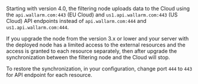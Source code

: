 Starting with version 4.0, the filtering node uploads data to the Cloud using the `api.wallarm.com:443` (EU Cloud) and `us1.api.wallarm.com:443` (US Cloud) API endpoints instead of `api.wallarm.com:444` and `us1.api.wallarm.com:444`.

If you upgrade the node from the version 3.x or lower and your server with the deployed node has a limited access to the external resources and the access is granted to each resource separately, then after upgrade the synchronization between the filtering node and the Cloud will stop.

To restore the synchronization, in your configuration, change port `444` to `443` for API endpoint for each resource.
